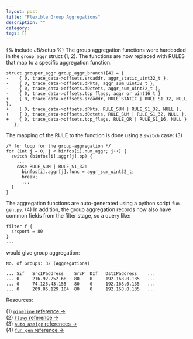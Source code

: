 ```yaml
---
layout: post
title: "Flexible Group Aggregations"
description: ""
category: 
tags: []
---
```

{% include JB/setup %}
The group aggregation functions were hardcoded in the `group_aggr` struct (1, 2).
The functions are now replaced with RULES that map to a specific aggregation function.

	struct grouper_aggr group_aggr_branch1[4] = {
	-    { 0, trace_data->offsets.srcaddr, aggr_static_uint32_t },
	-    { 0, trace_data->offsets.dPkts, aggr_sum_uint32_t },
	-    { 0, trace_data->offsets.dOctets, aggr_sum_uint32_t },
	-    { 0, trace_data->offsets.tcp_flags, aggr_or_uint16_t }
	+    { 0, trace_data->offsets.srcaddr, RULE_STATIC | RULE_S1_32, NULL },
	+    { 0, trace_data->offsets.dPkts, RULE_SUM | RULE_S1_32, NULL },
	+    { 0, trace_data->offsets.dOctets, RULE_SUM | RULE_S1_32, NULL },
	+    { 0, trace_data->offsets.tcp_flags, RULE_OR | RULE_S1_16, NULL }
	   };

The mapping of the RULE to the function is done using a `switch` case: (3)

    /* for loop for the group-aggregation */
    for (int j = 0; j < binfos[i].num_aggr; j++) {
      switch (binfos[i].aggr[j].op) {
        ...
        case RULE_SUM | RULE_S1_32:
          binfos[i].aggr[j].func = aggr_sum_uint32_t;
          break;
          ...
      }    
    }
		
The aggregation functions are auto-generated using a python script
`fun-gen.py`. (4) In addition, the group aggregation records now also
have common fields from the filter stage, so a query like:

    filter f {
      srcport = 80
    }    
	...
    
would give group aggregation:    

	No. of Groups: 32 (Aggregations)
	
	... Sif   SrcIPaddress    SrcP  DIf   DstIPaddress    ...
	... 0     216.92.252.68   80    0     192.168.0.135   ...
	... 0     74.125.43.155   80    0     192.168.0.135   ... 
	... 0     209.85.129.104  80    0     192.168.0.135   ... 
	

Resources:

(1) [`pipeline` reference &rarr;](http://dl.dropbox.com/u/500389/mthesis/docs-engine/html/pipeline_8h.html)  
(2) [`flowy` reference &rarr;](http://dl.dropbox.com/u/500389/mthesis/docs-engine/html/flowy_8c.html)  
(3) [`auto_assign` references &rarr;](http://dl.dropbox.com/u/500389/mthesis/docs-engine/html/auto__assign_8c.html)  
(4) [`fun_gen` reference &rarr;](http://dl.dropbox.com/u/500389/mthesis/docs-engine/html/namespacefun__gen.html)

